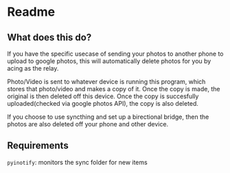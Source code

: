 # Readme

## What does this do? 
If you have the specific usecase of sending your photos to another phone to upload to google photos, this will automatically delete photos for you by acing as the relay. 

Photo/Video is sent to whatever device is running this program, which stores that photo/video and makes a copy of it. Once the copy is made, the original is then deleted off this device. Once the copy is succesfully uploaded(checked via google photos API), the copy is also deleted. 

If you choose to use syncthing and set up a birectional bridge, then the photos are also deleted off your phone and other device.

## Requirements
`pyinotify`: monitors the sync folder for new items